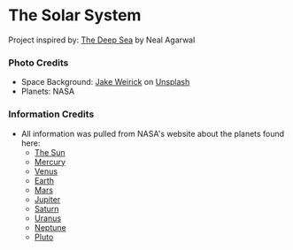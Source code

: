 # The Solar System

Project inspired by: [The Deep Sea](https://neal.fun/deep-sea/) by Neal Agarwal

### Photo Credits

- Space Background: [Jake Weirick](https://unsplash.com/@weirick) on [Unsplash](https://www.unsplash.com)
- Planets: NASA

### Information Credits

- All information was pulled from NASA's website about the planets found here:
  - [The Sun](https://solarsystem.nasa.gov/solar-system/sun/overview/)
  - [Mercury](https://solarsystem.nasa.gov/planets/mercury/overview/)
  - [Venus](https://solarsystem.nasa.gov/planets/venus/overview/)
  - [Earth](https://solarsystem.nasa.gov/planets/earth/overview/)
  - [Mars](https://solarsystem.nasa.gov/planets/mars/overview/)
  - [Jupiter](https://solarsystem.nasa.gov/planets/jupiter/overview/)
  - [Saturn](https://solarsystem.nasa.gov/planets/saturn/overview/)
  - [Uranus](https://solarsystem.nasa.gov/planets/uranus/overview/)
  - [Neptune](https://solarsystem.nasa.gov/planets/Neptune/overview/)
  - [Pluto](https://solarsystem.nasa.gov/planets/dwarf-planets/pluto/overview/)
